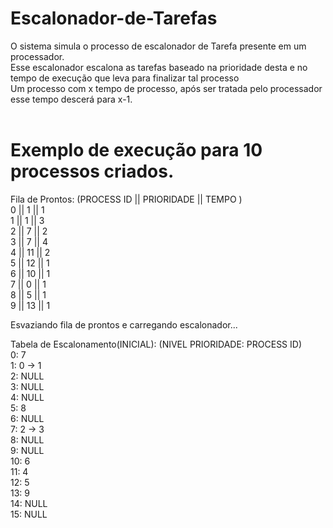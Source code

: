# Escalonador-de-Tarefas
O sistema simula o processo de escalonador de Tarefa presente em um processador. <br/>
Esse escalonador escalona as tarefas baseado na prioridade desta e no tempo de execução que leva para finalizar tal processo <br/>
Um processo com x tempo de processo, após ser tratada pelo processador esse tempo descerá para x-1.<br/><br/>

<h1> Exemplo de execução para 10 processos criados.</h1>

Fila de Prontos: (PROCESS ID || PRIORIDADE || TEMPO ) <br/>
 0 || 1 || 1 <br/>
 1 || 1 || 3 <br/>
 2 || 7 || 2 <br/>
 3 || 7 || 4 <br/>
 4 || 11 || 2<br/>
 5 || 12 || 1<br/>
 6 || 10 || 1<br/>
 7 || 0 || 1<br/>
 8 || 5 || 1<br/>
 9 || 13 || 1<br/>

Esvaziando fila de prontos e carregando escalonador...  <br/>

Tabela de Escalonamento(INICIAL): (NIVEL PRIORIDADE: PROCESS ID)<br/>
0: 7<br/>
1: 0 -> 1<br/>
2: NULL<br/>
3: NULL<br/>
4: NULL<br/>
5: 8<br/>
6: NULL<br/>
7: 2 -> 3<br/>
8: NULL<br/>
9: NULL<br/>
10: 6<br/>
11: 4<br/>
12: 5<br/>
13: 9<br/>
14: NULL<br/>
15: NULL <br/>

